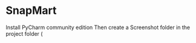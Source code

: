 # SnapMart
Install PyCharm community edition
Then create a Screenshot folder in the project folder ( 
